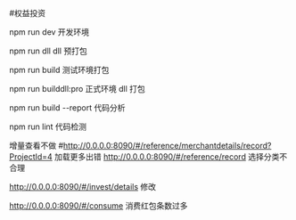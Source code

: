#权益投资

npm run dev
开发环境

npm run dll
dll 预打包

npm run build
测试环境打包

npm run builddll:pro
正式环境 dll 打包

npm run build --report
代码分析

npm run lint
代码检测

增量查看不做 #http://0.0.0.0:8090/#/reference/merchantdetails/record?ProjectId=4 加载更多出错
http://0.0.0.0:8090/#/reference/record 选择分类不合理

http://0.0.0.0:8090/#/invest/details 修改

http://0.0.0.0:8090/#/consume 消费红包条数过多